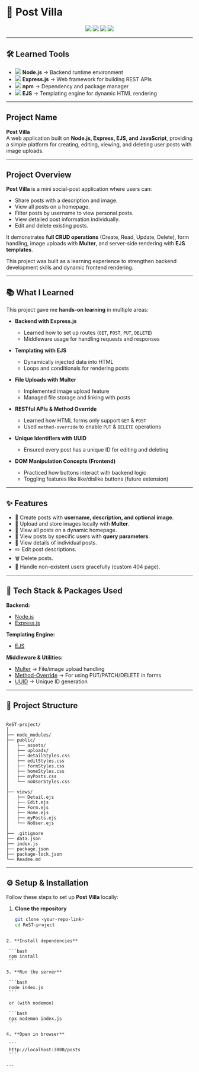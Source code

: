 # 📸 Post Villa  

<p align="center">
  <img src="https://img.shields.io/badge/Node.js-43853D?style=for-the-badge&logo=nodedotjs&logoColor=white" />
  <img src="https://img.shields.io/badge/Express.js-000000?style=for-the-badge&logo=express&logoColor=white" />
  <img src="https://img.shields.io/badge/EJS-8BC34A?style=for-the-badge&logo=ejs&logoColor=white" />
  <img src="https://img.shields.io/badge/npm-CB3837?style=for-the-badge&logo=npm&logoColor=white" />
</p>

---

## 🛠️ Learned Tools
- <img src="https://img.shields.io/badge/Node.js-43853D?style=flat&logo=nodedotjs&logoColor=white" /> **Node.js** → Backend runtime environment  
- <img src="https://img.shields.io/badge/Express.js-000000?style=flat&logo=express&logoColor=white" /> **Express.js** → Web framework for building REST APIs  
- <img src="https://img.shields.io/badge/npm-CB3837?style=flat&logo=npm&logoColor=white" /> **npm** → Dependency and package manager  
- <img src="https://img.shields.io/badge/EJS-8BC34A?style=flat&logo=ejs&logoColor=white" /> **EJS** → Templating engine for dynamic HTML rendering  

---

##  Project Name
**Post Villa**  
A web application built on **Node.js, Express, EJS, and JavaScript**, providing a simple platform for creating, editing, viewing, and deleting user posts with image uploads.

---

##  Project Overview
**Post Villa** is a mini social-post application where users can:
- Share posts with a description and image.  
- View all posts on a homepage.  
- Filter posts by username to view personal posts.  
- View detailed post information individually.  
- Edit and delete existing posts.  

It demonstrates **full CRUD operations** (Create, Read, Update, Delete), form handling, image uploads with **Multer**, and server-side rendering with **EJS templates**.  

This project was built as a learning experience to strengthen backend development skills and dynamic frontend rendering.

---

## 📚 What I Learned  
This project gave me **hands-on learning** in multiple areas:  

- **Backend with Express.js**  
  - Learned how to set up routes (`GET`, `POST`, `PUT`, `DELETE`)  
  - Middleware usage for handling requests and responses  

- **Templating with EJS**  
  - Dynamically injected data into HTML  
  - Loops and conditionals for rendering posts  

- **File Uploads with Multer**  
  - Implemented image upload feature  
  - Managed file storage and linking with posts  

- **RESTful APIs & Method Override**  
  - Learned how HTML forms only support `GET` & `POST`  
  - Used `method-override` to enable `PUT` & `DELETE` operations  

- **Unique Identifiers with UUID**  
  - Ensured every post has a unique ID for editing and deleting  

- **DOM Manipulation Concepts (Frontend)**  
  - Practiced how buttons interact with backend logic  
  - Toggling features like like/dislike buttons (future extension)  

---

## ✨ Features
- 📝 Create posts with **username, description, and optional image**.  
- 📂 Upload and store images locally with **Multer**.  
- 👀 View all posts on a dynamic homepage.  
- 🔎 View posts by specific users with **query parameters**.  
- 📑 View details of individual posts.  
- ✏️ Edit post descriptions.  
- 🗑️ Delete posts.  
- 🚫 Handle non-existent users gracefully (custom 404 page).  

---

## 🧰 Tech Stack & Packages Used
**Backend:**  
- [Node.js](https://nodejs.org/)  
- [Express.js](https://expressjs.com/)  

**Templating Engine:**  
- [EJS](https://ejs.co/)  

**Middleware & Utilities:**  
- [Multer](https://github.com/expressjs/multer) → File/image upload handling  
- [Method-Override](https://www.npmjs.com/package/method-override) → For using PUT/PATCH/DELETE in forms  
- [UUID](https://www.npmjs.com/package/uuid) → Unique ID generation  

---

## 📂 Project Structure
```

ReST-project/
│
├── node_modules/
├── public/
│   ├── assets/
│   ├── uploads/
│   ├── detailStyles.css
│   ├── editStyles.css
│   ├── formStyles.css
│   ├── homeStyles.css
│   ├── myPosts.css
│   └── noUserStyles.css
│
├── views/
│   ├── Detail.ejs
│   ├── Edit.ejs
│   ├── Form.ejs
│   ├── Home.ejs
│   ├── myPosts.ejs
│   └── NoUser.ejs
│
├── .gitignore
├── data.json
├── index.js
├── package.json
├── package-lock.json
└── Readme.md

````

---

## ⚙️ Setup & Installation

Follow these steps to set up **Post Villa** locally:

1. **Clone the repository**
   ```bash
   git clone <your-repo-link>
   cd ReST-project
  ````

2. **Install dependencies**

   ```bash
   npm install
   ```

3. **Run the server**

   ```bash
   node index.js
   ```

   or (with nodemon)

   ```bash
   npx nodemon index.js
   ```

4. **Open in browser**

   ```
   http://localhost:3000/posts
   ```

---